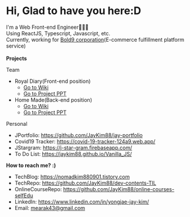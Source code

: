 Hi, Glad to have you here:D
==================================
I'm a Web Front-end Engineer👨🏻‍💻  
Using ReactJS, Typescript, Javascript, etc.  
Currently, working for [Bold9 corporation](https://bold-9.com/)(E-commerce fulfillment platform service)
<br/><br/>
<Strong>Projects</Strong>
  
Team  
- Royal Diary(Front-end position)
  - <a href="https://github.com/codestates/RoyalDiary-client/wiki/">Go to Wiki</a><br>
  - <a href="https://bit.ly/3s0dbCQ">Go to Project PPT</a><br>
- Home Made(Back-end position)
  - <a href="https://github.com/codestates/Homemade-client/wiki/HOMEMADE-WIKI">Go to Wiki</a><br>      
  - <a href="https://bit.ly/3ttJgUc">Go to Project PPT</a><br>      

Personal
- JPortfolio: https://github.com/JayKim88/jay-portfolio
- Covid19 Tracker: https://covid-19-tracker-124a9.web.app/
- JStargram: https://j-star-gram.firebaseapp.com/
- To Do List: https://jaykim88.github.io/Vanilla_JS/

<Strong>How to reach me? :)</Strong>
- TechBlog: https://nomadkim880901.tistory.com
- TechRepo: https://github.com/JayKim88/dev-contents-TIL
- OnlineCourseRepo: https://github.com/JayKim88/online-courses-selfEdu
- LinkedIn: https://www.linkedin.com/in/yongjae-jay-kim/
- Email: <a href="mailto:mearak43@gmail.com">mearak43@gmail.com</a>
  
<!--
**JayKim88/JayKim88** is a ✨ _special_ ✨ repository because its `README.md` (this file) appears on your GitHub profile.

Here are some ideas to get you started:

- 🔭 I’m currently working on ...
- 🌱 I’m currently learning ...
- 👯 I’m looking to collaborate on ...
- 🤔 I’m looking for help with ...
- 💬 Ask me about ...
- 📫 How to reach me: ...
- 😄 Pronouns: ...
- ⚡ Fun fact: ...
-->
